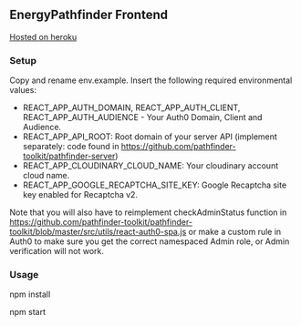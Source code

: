 ## EnergyPathfinder Frontend

[Hosted on heroku](https://pathfinder-toolkit.herokuapp.com/)

### Setup

Copy and rename env.example. Insert the following required environmental values:

- REACT_APP_AUTH_DOMAIN, REACT_APP_AUTH_CLIENT, REACT_APP_AUTH_AUDIENCE - Your Auth0 Domain, Client and Audience.
- REACT_APP_API_ROOT: Root domain of your server API (implement separately: code found in https://github.com/pathfinder-toolkit/pathfinder-server)
- REACT_APP_CLOUDINARY_CLOUD_NAME: Your cloudinary account cloud name.
- REACT_APP_GOOGLE_RECAPTCHA_SITE_KEY: Google Recaptcha site key enabled for Recaptcha v2.

Note that you will also have to reimplement checkAdminStatus function in https://github.com/pathfinder-toolkit/pathfinder-toolkit/blob/master/src/utils/react-auth0-spa.js or make a custom rule in Auth0 to make sure you get the correct namespaced Admin role, or Admin verification will not work.

### Usage

npm install

npm start
